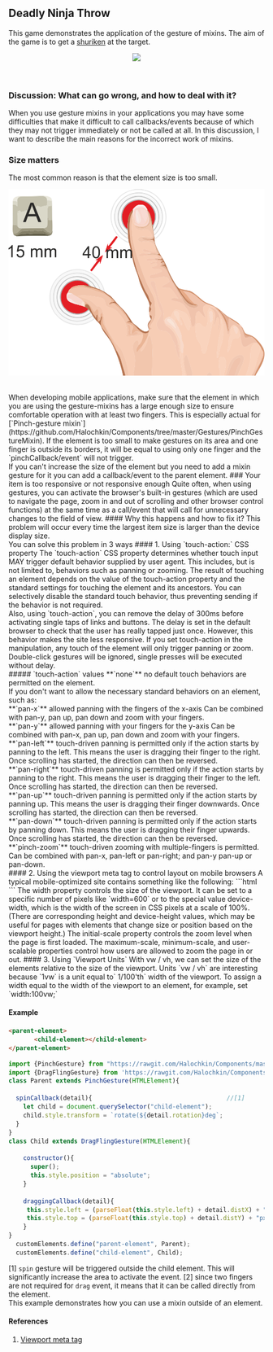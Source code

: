 ## Deadly Ninja Throw

This game demonstrates the application of the gesture of mixins. The aim of the game is to get a [shuriken](https://en.wikipedia.org/wiki/Shuriken) at the target.
<p align="center">
  <img src="./pictures/logo.png">
</p><br>

### Discussion: What can go wrong, and how to deal with it?
When you use gesture mixins in your applications you may have some difficulties that make it difficult to call
 callbacks/events because of which they may not trigger immediately or not be called at all.
 In this discussion, I want to describe the main reasons for the incorrect work of mixins.
 
### Size matters
The most common reason is that the element size is too small. 
<p align="center">
  <img src="./pictures/size.png">
</p><br>
When developing mobile applications, make sure that the element in which you are using the gesture-mixins has a large enough 
size to ensure comfortable operation with at least two fingers. This is especially actual for 
[`Pinch-gesture mixin`](https://github.com/Halochkin/Components/tree/master/Gestures/PinchGestureMixin).  
If the element is too small to make gestures on its area and one finger is outside its borders, it will be equal to using only 
one finger and the `pinchCallback/event` will not trigger.<br>
If you can't increase the size of the element but you need to add a mixin 
gesture for it you can add a callback/event to the parent element.
### Your item is too responsive or not responsive enough
Quite often, when using gestures, you can activate the browser's built-in gestures (which are used to navigate the page, zoom in and out of scrolling and other browser control functions) at the same time as a call/event that will call for unnecessary changes to the field of view.
####  Why this happens and how to fix it?
This problem will occur every time the largest item size is larger than the device display size.<br>
You can solve this problem in 3 ways
#### 1. Using `touch-action:` CSS property
The `touch-action` CSS property determines whether touch input MAY trigger default behavior supplied by user agent. This includes, but is not limited to, behaviors such as panning or zooming. 
The result of touching an element depends on the value of the touch-action property and the standard settings for touching the element and its ancestors. You can selectively disable the standard touch behavior, thus preventing sending if the behavior is not required.<br>
Also, using `touch-action`, you can remove the delay of 300ms before activating single taps of links and buttons. The delay is set in the default browser to check that the user has really tapped just once. However, this behavior makes the site less responsive. If you set touch-action in the manipulation, any touch of the element will only trigger panning or zoom. Double-click gestures will be ignored, single presses will be executed without delay.<br>
##### `touch-action` values
**`none`** no default touch behaviors are permitted on the element.<br>
If you don't want to allow the necessary standard behaviors on an element, such as:<br>
**`pan-x`** allowed panning with the fingers of the x-axis Can be combined with pan-y, pan up, pan down and zoom with your fingers. <br>
**`pan-y`** allowed panning with your fingers for the y-axis Can be combined with pan-x, pan up, pan down and zoom with your fingers. <br>
**`pan-left`** touch-driven panning is permitted only if the action starts by panning to the left. This means the user is dragging their finger to the right. Once scrolling has started, the direction can then be reversed.<br>
**`pan-right`** touch-driven panning is permitted only if the action starts by panning to the right. This means the user is dragging their finger to the left. Once scrolling has started, the direction can then be reversed.<br>
**`pan-up`** touch-driven panning is permitted only if the action starts by panning up. This means the user is dragging their finger downwards. Once scrolling has started, the direction can then be reversed.<br>
**`pan-down`** touch-driven panning is permitted only if the action starts by panning down. This means the user is dragging their finger upwards. Once scrolling has started, the direction can then be reversed.<br>
**`pinch-zoom`** touch-driven zooming with multiple-fingers is permitted. Can be combined with pan-x, pan-left or pan-right; and pan-y pan-up or pan-down. <br>
#### 2. Using the viewport meta tag to control layout on mobile browsers
A typical mobile-optimized site contains something like the following:
```html
<meta name="viewport" content="width=device-width, initial-scale=1">
```
The width property controls the size of the viewport. It can be set to a specific number of pixels like `width=600` or to the special value device-width, which is the width of the screen in CSS pixels at a scale of 100%. (There are corresponding height and device-height values, which may be useful for pages with elements that change size or position based on the viewport height.)
The initial-scale property controls the zoom level when the page is first loaded. The maximum-scale, minimum-scale, and user-scalable properties control how users are allowed to zoom the page in or out.
#### 3. Using `Viewport Units`
With vw / vh, we can set the size of the elements relative to the size of the viewport. Units `vw / vh` are interesting because `1vw` is a unit equal to` 1/100'th` width of the viewport. To assign a width equal to the width of the viewport to an element, for example, set `width:100vw;`




#### Example
```html
<parent-element>
       <child-element></child-element>
</parent-element>
```

```javascript
import {PinchGesture} from "https://rawgit.com/Halochkin/Components/master/Gestures/PinchGestureMixin/src/PinchMixin.js";
import {DragFlingGesture} from 'https://rawgit.com/Halochkin/Components/master/Gestures/DragFlingMixin/src/DragFlingGestureMixin.js';
class Parent extends PinchGesture(HTMLElement){
  
  spinCallback(detail){                                     //[1]
    let child = document.querySelector("child-element");
    child.style.transform = `rotate(${detail.rotation}deg`;
  }
}
class Child extends DragFlingGesture(HTMLElement){
  
    constructor(){
      super();
      this.style.position = "absolute";
    }
    
    draggingCallback(detail){
     this.style.left = (parseFloat(this.style.left) + detail.distX) + "px";
     this.style.top = (parseFloat(this.style.top) + detail.distY) + "px";
    }
}
  customElements.define("parent-element", Parent);
  customElements.define("child-element", Child);
```
[1]  `spin` gesture will be triggered outside the child element. This will significantly increase the area to activate the event.
[2]   since two fingers are not required for `drag` event, it means that it can be called directly from the element.<br>
This example demonstrates how you can use a mixin outside of an element.



#### References
1. [Viewport meta tag](https://developer.mozilla.org/en-US/docs/Mozilla/Mobile/Viewport_meta_tag)
